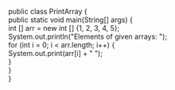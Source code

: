 public class PrintArray {  
    public static void main(String[] args) {  
      int [] arr = new int [] {1, 2, 3, 4, 5};  
        System.out.println("Elements of given arrays: ");   
        for (int i = 0; i < arr.length; i++) {  
            System.out.print(arr[i] + " ");  
        }  
    }  
}  
